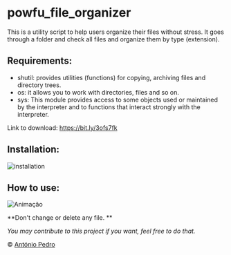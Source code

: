 # powfu_file_organizer

This is a utility script to help users organize their files without stress.
It goes through a folder and check all files and organize them by type (extension).

## Requirements:

- shutil: provides utilities (functions) for copying, archiving files and directory trees.
- os: it allows you to work with directories, files and so on.
- sys: This module provides access to some objects used or maintained by the interpreter and to functions that interact strongly with the interpreter.

Link to download: https://bit.ly/3ofs7fk
    
## Installation:
![installation](https://user-images.githubusercontent.com/42675180/118299311-80192800-b4d8-11eb-9f5c-553dc398774c.gif)

    
## How to use:
    
![Animação](https://user-images.githubusercontent.com/42675180/118299464-b0f95d00-b4d8-11eb-95f5-95ee64493b2e.gif)

    
**Don't change or delete any file. **

*You may contribute to this project if  you want, feel free to do that.*


&copy; [António Pedro](https://github.com/antonio-pedro99/)
